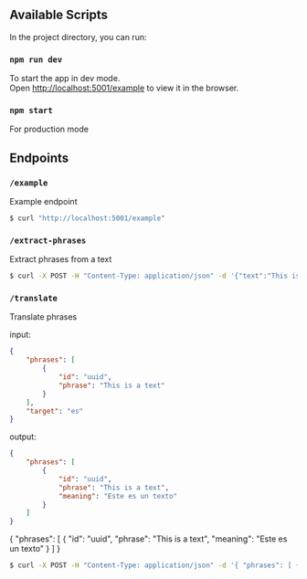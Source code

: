## Available Scripts

In the project directory, you can run:

### `npm run dev`

To start the app in dev mode.\
Open [http://localhost:5001/example](http://localhost:5001/example) to view it in the browser.

### `npm start`

For production mode


## Endpoints

### `/example`

Example endpoint

```bash
$ curl "http://localhost:5001/example"
```

### `/extract-phrases`

Extract phrases from a text

```bash
$ curl -X POST -H "Content-Type: application/json" -d '{"text":"This is a text"}' "http://localhost:5001/extract-phrases"
```

### `/translate`

Translate phrases

input: 
```json
{
    "phrases": [
        {
            "id": "uuid", 
            "phrase": "This is a text"
        }
    ],
    "target": "es"
}
```

output:
```json
{
    "phrases": [
        {
            "id": "uuid",
            "phrase": "This is a text",
            "meaning": "Este es un texto"
        }
    ]
}
```


{ "phrases": [ { "id": "uuid", "phrase": "This is a text", "meaning": "Este es un texto" } ] }

```bash
$ curl -X POST -H "Content-Type: application/json" -d '{ "phrases": [ { "id": "uuid", "phrase": "This is a text" } ] }' "http://localhost:5001/translate" 
```
